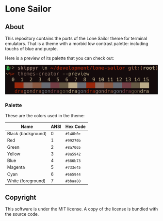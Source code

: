 # Lone Sailor
## About
This repository contains the ports of the Lone Sailor theme for terminal
emulators. That is a theme with a morbid low contrast palette: including
touchs of blue and purple.

Here is a preview of its palette that you can check out:

![](preview.png)

### Palette
These are the colors used in the theme:

| Name                | ANSI | Hex Code  |
| ------------------- | ---- | --------- |
| Black (background)  | 0    | `#140b0c` |
| Red                 | 1    | `#99270b` |
| Green               | 2    | `#8a7065` |
| Yellow              | 3    | `#8a5942` |
| Blue                | 4    | `#686b73` |
| Magenta             | 5    | `#733e45` |
| Cyan                | 6    | `#665944` |
| White (foreground)  | 7    | `#bbaa88` |

## Copyright
This software is under the MIT license. A copy of the license is bundled with
the source code.
